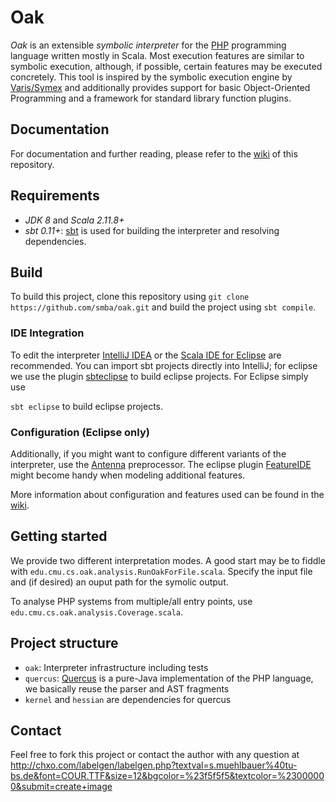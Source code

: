 # Oak 
*Oak* is an extensible *symbolic interpreter* for the [PHP](http://php.net/) programming language written mostly in Scala. Most execution features are similar to symbolic execution, although, if possible, certain features may be executed concretely. This tool is inspired by the symbolic execution engine by [Varis/Symex](https://github.com/git1997/VarAnalysis) and additionally provides support for basic Object-Oriented Programming and a framework for standard library function plugins.

## Documentation
For documentation and further reading, please refer to the [wiki](https://github.com/smba/oak/wiki) of this repository.

## Requirements
* *JDK 8* and *Scala 2.11.8+*
* *sbt 0.11+*: [sbt](http://www.scala-sbt.org/index.html) is used for building the interpreter and resolving dependencies.

## Build
To build this project, clone this repository using
```git clone https://github.com/smba/oak.git```
and build the project using `sbt compile`.

### IDE Integration
To edit the interpreter [IntelliJ IDEA](https://www.jetbrains.com/idea/) or the [Scala IDE for Eclipse](http://scala-ide.org/) are recommended. You can import sbt projects directly into IntelliJ; for eclipse we use the plugin [sbteclipse](https://github.com/typesafehub/sbteclipse) to build eclipse projects. For Eclipse simply use

```sbt eclipse```
to build eclipse projects.

### Configuration (Eclipse only)
Additionally, if you might want to configure different variants of the interpreter, use the [Antenna](http://antenna.sourceforge.net/wtkpreprocess.php#eclipse_plugin) preprocessor. The eclipse plugin [FeatureIDE](http://wwwiti.cs.uni-magdeburg.de/iti_db/research/featureide/) might become handy when modeling additional features.

More information about configuration and features used can be found in the [wiki](https://github.com/smba/oak/wiki).

## Getting started
We provide two different interpretation modes. A good start may be to fiddle with `edu.cmu.cs.oak.analysis.RunOakForFile.scala`. Specify the input file and (if desired) an ouput path for the symolic output.

To analyse PHP systems from multiple/all entry points, use `edu.cmu.cs.oak.analysis.Coverage.scala`.

## Project structure
* `oak`: Interpreter infrastructure including tests
* `quercus`: [Quercus](http://quercus.caucho.com/) is a pure-Java implementation of the PHP language, we basically reuse the parser and AST fragments
* `kernel` and `hessian` are dependencies for quercus

## Contact 
Feel free to fork this project or contact the author with any question at http://chxo.com/labelgen/labelgen.php?textval=s.muehlbauer%40tu-bs.de&font=COUR.TTF&size=12&bgcolor=%23f5f5f5&textcolor=%23000000&submit=create+image
